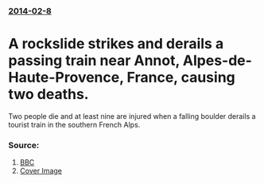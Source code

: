 ### [2014-02-8](/news/2014/02/8/index.md)

# A rockslide strikes and derails a passing train near Annot, Alpes-de-Haute-Provence, France, causing two deaths. 

Two people die and at least nine are injured when a falling boulder derails a tourist train in the southern French Alps.


### Source:

1. [BBC](http://www.bbc.co.uk/news/world-europe-26098700)
1. [Cover Image](http://ichef-1.bbci.co.uk/news/1024/media/images/72844000/jpg/_72844631_xmmxgq23.jpg)
